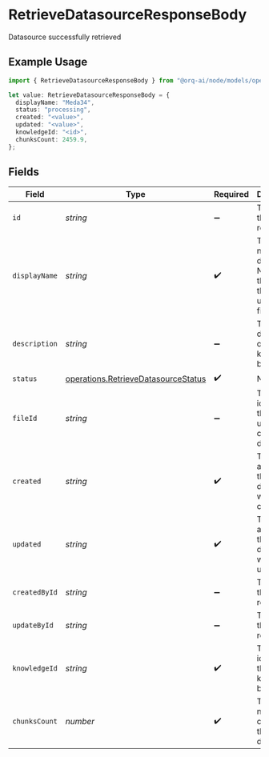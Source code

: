 # RetrieveDatasourceResponseBody

Datasource successfully retrieved

## Example Usage

```typescript
import { RetrieveDatasourceResponseBody } from "@orq-ai/node/models/operations";

let value: RetrieveDatasourceResponseBody = {
  displayName: "Meda34",
  status: "processing",
  created: "<value>",
  updated: "<value>",
  knowledgeId: "<id>",
  chunksCount: 2459.9,
};
```

## Fields

| Field                                                                                      | Type                                                                                       | Required                                                                                   | Description                                                                                |
| ------------------------------------------------------------------------------------------ | ------------------------------------------------------------------------------------------ | ------------------------------------------------------------------------------------------ | ------------------------------------------------------------------------------------------ |
| `id`                                                                                       | *string*                                                                                   | :heavy_minus_sign:                                                                         | The id of the resource                                                                     |
| `displayName`                                                                              | *string*                                                                                   | :heavy_check_mark:                                                                         | The display name of the datasource. Normally the name of the uploaded file                 |
| `description`                                                                              | *string*                                                                                   | :heavy_minus_sign:                                                                         | The description of the knowledge base                                                      |
| `status`                                                                                   | [operations.RetrieveDatasourceStatus](../../models/operations/retrievedatasourcestatus.md) | :heavy_check_mark:                                                                         | N/A                                                                                        |
| `fileId`                                                                                   | *string*                                                                                   | :heavy_minus_sign:                                                                         | The unique identifier of the file used to create the datasource.                           |
| `created`                                                                                  | *string*                                                                                   | :heavy_check_mark:                                                                         | The date and time the datasource was created                                               |
| `updated`                                                                                  | *string*                                                                                   | :heavy_check_mark:                                                                         | The date and time the datasource was updated                                               |
| `createdById`                                                                              | *string*                                                                                   | :heavy_minus_sign:                                                                         | The id of the resource                                                                     |
| `updateById`                                                                               | *string*                                                                                   | :heavy_minus_sign:                                                                         | The id of the resource                                                                     |
| `knowledgeId`                                                                              | *string*                                                                                   | :heavy_check_mark:                                                                         | The unique identifier of the knowledge base                                                |
| `chunksCount`                                                                              | *number*                                                                                   | :heavy_check_mark:                                                                         | The number of chunks in the datasource                                                     |